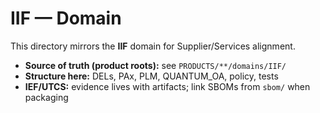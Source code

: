 # IIF — Domain

This directory mirrors the **IIF** domain for Supplier/Services alignment.

- **Source of truth (product roots):** see `PRODUCTS/**/domains/IIF/`
- **Structure here:** DELs, PAx, PLM, QUANTUM_OA, policy, tests
- **IEF/UTCS:** evidence lives with artifacts; link SBOMs from `sbom/` when packaging
